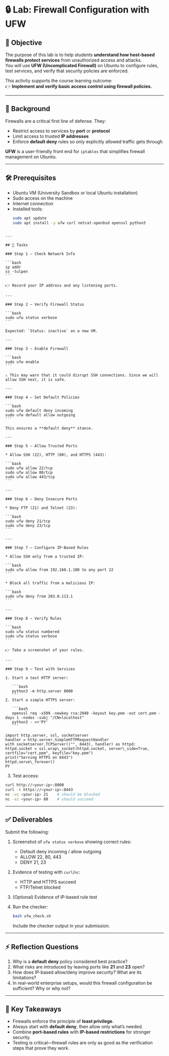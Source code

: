 # 🔒 Lab: Firewall Configuration with UFW

## 🎯 Objective
The purpose of this lab is to help students **understand how host-based firewalls protect services** from unauthorized access and attacks.  
You will use **UFW (Uncomplicated Firewall)** on Ubuntu to configure rules, test services, and verify that security policies are enforced.

This activity supports the course learning outcome:  
👉 **Implement and verify basic access control using firewall policies.**

---

## 📖 Background
Firewalls are a critical first line of defense. They:
- Restrict access to services by **port** or **protocol**
- Limit access to trusted **IP addresses**
- Enforce **default deny** rules so only explicitly allowed traffic gets through

**UFW** is a user-friendly front end for `iptables` that simplifies firewall management on Ubuntu.

---

## 🛠️ Prerequisites
- Ubuntu VM (University Sandbox or local Ubuntu installation)  
- Sudo access on the machine  
- Internet connection  
- Installed tools:
  ```bash
  sudo apt update
  sudo apt install -y ufw curl netcat-openbsd openssl python3
````

---

## 📝 Tasks

### Step 1 – Check Network Info

```bash
ip addr
ss -tulpen
```

👉 Record your IP address and any listening ports.

---

### Step 2 – Verify Firewall Status

```bash
sudo ufw status verbose
```

Expected: `Status: inactive` on a new VM.

---

### Step 3 – Enable Firewall

```bash
sudo ufw enable
```

⚠️ This may warn that it could disrupt SSH connections. Since we will allow SSH next, it is safe.

---

### Step 4 – Set Default Policies

```bash
sudo ufw default deny incoming
sudo ufw default allow outgoing
```

This ensures a **default deny** stance.

---

### Step 5 – Allow Trusted Ports

* Allow SSH (22), HTTP (80), and HTTPS (443):

```bash
sudo ufw allow 22/tcp
sudo ufw allow 80/tcp
sudo ufw allow 443/tcp
```

---

### Step 6 – Deny Insecure Ports

* Deny FTP (21) and Telnet (23):

```bash
sudo ufw deny 21/tcp
sudo ufw deny 23/tcp
```

---

### Step 7 – Configure IP-Based Rules

* Allow SSH only from a trusted IP:

```bash
sudo ufw allow from 192.168.1.100 to any port 22
```

* Block all traffic from a malicious IP:

```bash
sudo ufw deny from 203.0.113.1
```

---

### Step 8 – Verify Rules

```bash
sudo ufw status numbered
sudo ufw status verbose
```

👉 Take a screenshot of your rules.

---

### Step 9 – Test with Services

1. Start a test HTTP server:

   ```bash
   python3 -m http.server 8000
   ```
2. Start a simple HTTPS server:

   ```bash
   openssl req -x509 -newkey rsa:2048 -keyout key.pem -out cert.pem -days 1 -nodes -subj "/CN=localhost"
   python3 - <<'PY'
   ```

import http.server, ssl, socketserver
handler = http.server.SimpleHTTPRequestHandler
with socketserver.TCPServer(("", 8443), handler) as httpd:
httpd.socket = ssl.wrap\_socket(httpd.socket, server\_side=True, certfile="cert.pem", keyfile="key.pem")
print("Serving HTTPS on 8443")
httpd.serve\_forever()
PY

````

3. Test access:
```bash
curl http://<your-ip>:8000
curl -k https://<your-ip>:8443
nc -vz <your-ip> 21    # should be blocked
nc -vz <your-ip> 80    # should succeed
````

---

## ✅ Deliverables

Submit the following:

1. Screenshot of `ufw status verbose` showing correct rules:

   * Default deny incoming / allow outgoing
   * ALLOW 22, 80, 443
   * DENY 21, 23
2. Evidence of testing with `curl`/`nc`:

   * HTTP and HTTPS succeed
   * FTP/Telnet blocked
3. (Optional) Evidence of IP-based rule test
4. Run the checker:

   ```bash
   bash ufw_check.sh
   ```

   Include the checker output in your submission.

---

## ⚡ Reflection Questions

1. Why is a **default deny** policy considered best practice?
2. What risks are introduced by leaving ports like **21** and **23** open?
3. How does IP-based allow/deny improve security? What are its limitations?
4. In real-world enterprise setups, would this firewall configuration be sufficient? Why or why not?

---

## 🔑 Key Takeaways

* Firewalls enforce the principle of **least privilege**.
* Always start with **default deny**, then allow only what’s needed.
* Combine **port-based rules** with **IP-based restrictions** for stronger security.
* Testing is critical—firewall rules are only as good as the verification steps that prove they work.

```